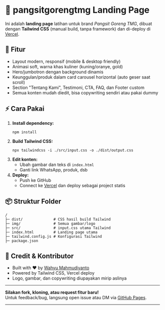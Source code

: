 # 🥟 pangsitgorengtmg Landing Page

Ini adalah **landing page** latihan untuk brand *Pangsit Goreng TMG*, dibuat dengan **Tailwind CSS** (manual build, tanpa framework) dan di-deploy di [Vercel](https://vercel.com).

## 🚀 Fitur

- Layout modern, responsif (mobile & desktop friendly)
- Animasi soft, warna khas kuliner (kuning/oranye, gold)
- Hero/jumbotron dengan background dinamis
- Keunggulan/produk dalam card carousel horizontal (auto geser saat scroll)
- Section "Tentang Kami", Testimoni, CTA, FAQ, dan Footer custom
- Semua konten mudah diedit, bisa copywriting sendiri atau pakai dummy

## ⚡️ Cara Pakai

1. **Install dependency:**
   ```
   npm install
   ```
2. **Build Tailwind CSS:**
   ```
   npx tailwindcss -i ./src/input.css -o ./dist/output.css
   ```
3. **Edit konten:**  
   - Ubah gambar dan teks di `index.html`
   - Ganti link WhatsApp, produk, dsb
4. **Deploy:**  
   - Push ke GitHub
   - Connect ke [Vercel](https://vercel.com) dan deploy sebagai project statis

## 📦 Struktur Folder

```
/
├─ dist/              # CSS hasil build Tailwind
├─ img/               # Semua gambar/logo
├─ src/               # input.css utama Tailwind
├─ index.html         # Landing page utama
├─ tailwind.config.js # Konfigurasi Tailwind
├─ package.json
```

## 🙌 Credit & Kontributor

- Built with ❤️ by [Wahyu Mahmudiyanto](https://wahyu043.github.io/wahyumahmudi/)
- Powered by Tailwind CSS, Vercel deploy
- Logo, gambar, dan copywriting diupayakan mirip aslinya

---

**Silakan fork, kloning, atau request fitur baru!**  
Untuk feedback/bug, langsung open issue atau DM via [GitHub Pages](https://wahyu043.github.io/wahyumahmudi/).

---